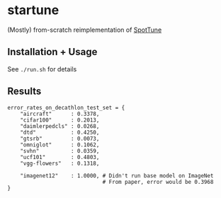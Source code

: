 # startune

(Mostly) from-scratch reimplementation of [SpotTune](https://github.com/gyhui14/spottune)

## Installation + Usage

See `./run.sh` for details

## Results

```
error_rates_on_decathlon_test_set = {
    "aircraft"      : 0.3378,
    "cifar100"      : 0.2013,
    "daimlerpedcls" : 0.0268,
    "dtd"           : 0.4250,
    "gtsrb"         : 0.0073,
    "omniglot"      : 0.1062,
    "svhn"          : 0.0359,
    "ucf101"        : 0.4803,
    "vgg-flowers"   : 0.1318,
    
    "imagenet12"    : 1.0000, # Didn't run base model on ImageNet
                              # From paper, error would be 0.3968
}
```